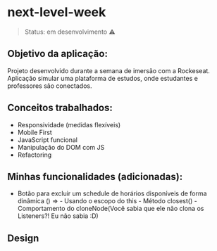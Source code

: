 # next-level-week

> Status: em desenvolvimento :warning:

<h2> Objetivo da aplicação:</h2>

Projeto desenvolvido durante a semana de imersão com a Rockeseat. 
Aplicação simular uma plataforma de estudos, onde estudantes e professores são conectados.

<h2> Conceitos trabalhados:</h2>

- Responsividade (medidas flexíveis)
- Mobile First
- JavaScript funcional
- Manipulação do DOM com JS
- Refactoring

<h2> Minhas funcionalidades (adicionadas):</h2>

- Botão para excluir um schedule de horários disponíveis de forma dinâmica () =>
      - Usando o escopo do this
      - Método closest()
      - Comportamento do cloneNode(Você sabia que ele não clona os Listeners?! Eu não sabia :D)

<h2> Design </h2>
